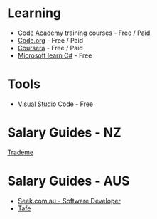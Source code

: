 # Learning

* [Code Academy](https://www.codecademy.com) training courses - Free / Paid
* [Code.org](https://code.org/learn) - Free / Paid
* [Coursera](https://www.coursera.org/) - Free / Paid
* [Microsoft learn C#](https://dotnet.microsoft.com/en-us/learn/csharp) - Free

# Tools

* [Visual Studio Code](https://code.visualstudio.com/) - Free

# Salary Guides - NZ

[Trademe](https://www.trademe.co.nz/c/jobs/product/salary-guide)

# Salary Guides - AUS

* [Seek.com.au - Software Developer](https://www.seek.com.au/career-advice/role/software-developer)
* [Tafe](https://www.tafensw.edu.au/)